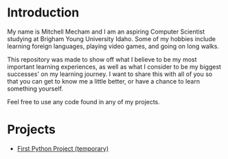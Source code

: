 # Introduction

My name is Mitchell Mecham and I am an aspiring Computer Scientist studying at Brigham Young University Idaho. Some of my hobbies include learning foreign languages, playing video games, and going on long walks.

This repository was made to show off what I believe to be my most important learning experiences, as well as what I consider to be my biggest successes' on my learning journey. I want to share this with all of you so that you can get to know me a little better, or have a chance to learn something yourself.

Feel free to use any code found in any of my projects.

# Projects

* [First Python Project (temporary)]((https://github.com/MLMecham/personal_portfolio/tree/main/first_python_project))
